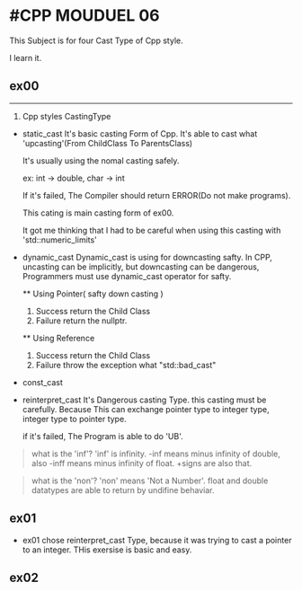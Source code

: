 #CPP MOUDUEL 06
===============
This Subject is for four Cast Type of Cpp style.

I learn it.


## ex00
---------------

1. Cpp styles CastingType
* static_cast
	It's basic casting Form of Cpp.
	It's able to cast what 'upcasting'(From ChildClass To ParentsClass)

	It's usually using the nomal casting safely.

	ex: int -> double, char -> int

	If it's failed, The Compiler should return ERROR(Do not make programs).

	This cating is main casting form of ex00.

	It got me thinking that I had to be careful when using this casting with 'std::numeric_limits'

* dynamic_cast
	Dynamic_cast is using for downcasting safty. In CPP, uncasting can be implicitly, but downcasting can be dangerous, Programmers must use dynamic_cast operator for safty.

	** Using Pointer( safty down casting )
	1. Success
		return the Child Class
	2. Failure
		return the nullptr.

	** Using Reference
	1. Success
		return the Child Class
	2. Failure
		throw the exception what "std::bad_cast"

* const_cast

* reinterpret_cast
	It's Dangerous casting Type. this casting must be carefully.
	Because This can exchange pointer type to integer type, integer type to pointer type.

	if it's failed, The Program is able to do 'UB'.
> what is the 'inf'?
	'inf' is infinity. -inf means minus infinity of double, also -inff means minus infinity of float. +signs are also that.

> what is the 'non'?
	'non' means 'Not a Number'. float and double datatypes are able to return by undifine behaviar.

## ex01 
* ex01 chose reinterpret_cast Type, because it was trying to cast a pointer to an integer. THis exersise is basic and easy.

## ex02
